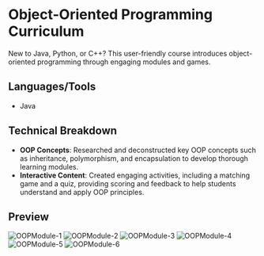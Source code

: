 # Object-Oriented Programming Curriculum

New to Java, Python, or C++? This user-friendly course introduces object-oriented programming through engaging modules and games.

## Languages/Tools

- Java

## Technical Breakdown

- **OOP Concepts**: Researched and deconstructed key OOP concepts such as inheritance, polymorphism, and encapsulation to develop thorough learning modules.
- **Interactive Content**: Created engaging activities, including a matching game and a quiz, providing scoring and feedback to help students understand and apply OOP principles.

## Preview
![OOPModule-1](https://github.com/user-attachments/assets/8c68c1e5-d6b5-4d9e-a1b7-12fcabd26c60)
![OOPModule-2](https://github.com/user-attachments/assets/3e4928ce-6bf3-4619-a94e-c83f77817f84)
![OOPModule-3](https://github.com/user-attachments/assets/8d39a7e9-7c1f-4bf5-9467-4ac27e854f7a)
![OOPModule-4](https://github.com/user-attachments/assets/ea89f855-b667-4a09-b7b3-28be71348dfa)
![OOPModule-5](https://github.com/user-attachments/assets/5fb66276-de9f-402d-8ead-5fcee9db1cb3)
![OOPModule-6](https://github.com/user-attachments/assets/a69a9092-d215-4326-8098-48a5b7749c34)
